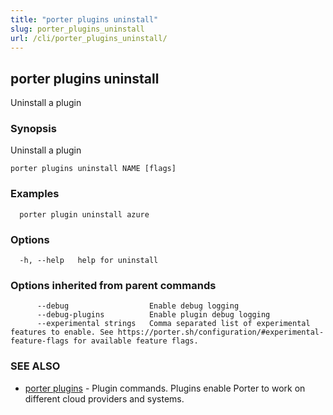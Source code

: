 ```yaml
---
title: "porter plugins uninstall"
slug: porter_plugins_uninstall
url: /cli/porter_plugins_uninstall/
---
```

## porter plugins uninstall

Uninstall a plugin

### Synopsis

Uninstall a plugin

```
porter plugins uninstall NAME [flags]
```

### Examples

```
  porter plugin uninstall azure
```

### Options

```
  -h, --help   help for uninstall
```

### Options inherited from parent commands

```
      --debug                  Enable debug logging
      --debug-plugins          Enable plugin debug logging
      --experimental strings   Comma separated list of experimental features to enable. See https://porter.sh/configuration/#experimental-feature-flags for available feature flags.
```

### SEE ALSO

* [porter plugins](/cli/porter_plugins/)	 - Plugin commands. Plugins enable Porter to work on different cloud providers and systems.

